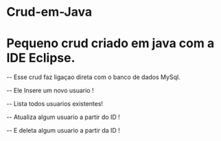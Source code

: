 # Crud-em-Java

# Pequeno crud criado em java com a IDE Eclipse. 

 -- Esse crud faz ligaçao direta com o banco de dados MySql.

  -- Ele Insere um novo usuario !
 
  -- Lista todos usuarios existentes!
 
  -- Atualiza algum usuario a partir do ID !
 
  -- E deleta algum usuario a partir da ID !
 
